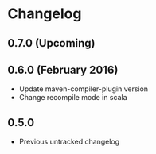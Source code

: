# Changelog

## 0.7.0 (Upcoming)

## 0.6.0 (February 2016)

* Update maven-compiler-plugin version
* Change recompile mode in scala

## 0.5.0

* Previous untracked changelog

